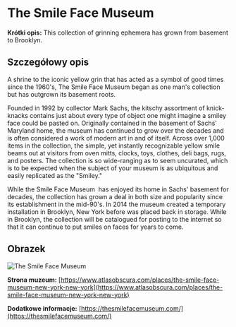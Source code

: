 # The Smile Face Museum

**Krótki opis:**
This collection of grinning ephemera has grown from basement to Brooklyn.

## Szczegółowy opis

A shrine to the iconic yellow grin that has acted as a symbol of good times since the 1960's, The Smile Face Museum began as one man's collection but has outgrown its basement roots.

Founded in 1992 by collector Mark Sachs, the kitschy assortment of knick-knacks contains just about every type of object one might imagine a smiley face could be pasted on. Originally contained in the basement of Sachs' Maryland home, the museum has continued to grow over the decades and is often considered a work of modern art in and of itself. Across over 1,000 items in the collection, the simple, yet instantly recognizable yellow smile beams out at visitors from oven mitts, clocks, toys, clothes, deli bags, rugs, and posters. The collection is so wide-ranging as to seem uncurated, which is to be expected when the subject of your museum is as ubiquitous and easily replicated as the "Smiley."

While the Smile Face Museum  has enjoyed its home in Sachs' basement for decades, the collection has grown a deal in both size and popularity since its establishment in the mid-90's. In 2014 the museum created a temporary installation in Brooklyn, New York before was placed back in storage. While in Brooklyn, the collection will be catalogued for posting to the internet so that it can continue to put smiles on faces for years to come.



## Obrazek

![The Smile Face Museum](https://i0.wp.com/animalnewyork.com/wp-content/uploads/2014/04/inside-the-smile-museum1.jpg?fit=1200,675&ssl=1)

**Strona muzeum:** [https://www.atlasobscura.com/places/the-smile-face-museum-new-york-new-york](https://www.atlasobscura.com/places/the-smile-face-museum-new-york-new-york)

**Dodatkowe informacje:** [https://thesmilefacemuseum.com/](https://thesmilefacemuseum.com/)

